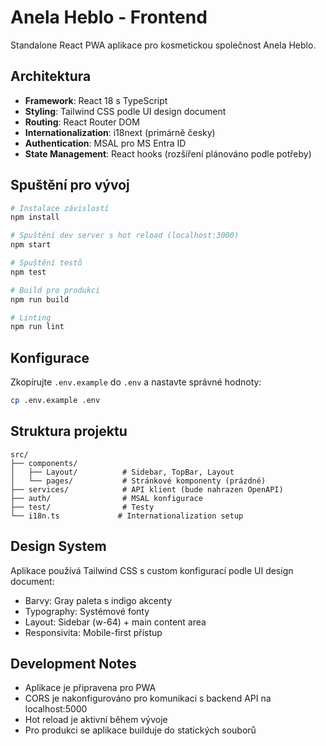 # Anela Heblo - Frontend

Standalone React PWA aplikace pro kosmetickou společnost Anela Heblo.

## Architektura

- **Framework**: React 18 s TypeScript
- **Styling**: Tailwind CSS podle UI design document
- **Routing**: React Router DOM
- **Internationalization**: i18next (primárně česky)
- **Authentication**: MSAL pro MS Entra ID
- **State Management**: React hooks (rozšíření plánováno podle potřeby)

## Spuštění pro vývoj

```bash
# Instalace závislostí
npm install

# Spuštění dev server s hot reload (localhost:3000)
npm start

# Spuštění testů
npm test

# Build pro produkci
npm run build

# Linting
npm run lint
```

## Konfigurace

Zkopírujte `.env.example` do `.env` a nastavte správné hodnoty:

```bash
cp .env.example .env
```

## Struktura projektu

```
src/
├── components/
│   ├── Layout/          # Sidebar, TopBar, Layout
│   └── pages/           # Stránkové komponenty (prázdné)
├── services/            # API klient (bude nahrazen OpenAPI)
├── auth/                # MSAL konfigurace
├── test/                # Testy
└── i18n.ts             # Internationalization setup
```

## Design System

Aplikace používá Tailwind CSS s custom konfigurací podle UI design document:
- Barvy: Gray paleta s indigo akcenty
- Typography: Systémové fonty
- Layout: Sidebar (w-64) + main content area
- Responsivita: Mobile-first přístup

## Development Notes

- Aplikace je připravena pro PWA
- CORS je nakonfigurováno pro komunikaci s backend API na localhost:5000
- Hot reload je aktivní během vývoje
- Pro produkci se aplikace builduje do statických souborů